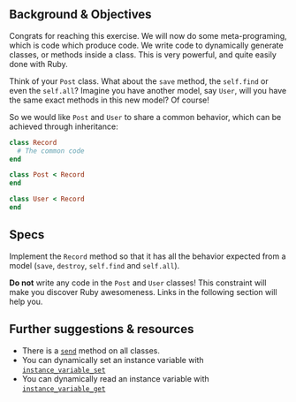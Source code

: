 ## Background & Objectives

Congrats for reaching this exercise. We will now do some meta-programing,
which is code which produce code. We write code to dynamically generate classes,
or methods inside a class. This is very powerful, and quite easily done with Ruby.

Think of your `Post` class. What about the `save` method, the `self.find` or even
the `self.all`? Imagine you have another model, say `User`, will you have the same
exact methods in this new model? Of course!

So we would like `Post` and `User` to share a common behavior, which can be
achieved through inheritance:

```ruby
class Record
  # The common code
end

class Post < Record
end

class User < Record
end
```

## Specs

Implement the `Record` method so that it has all the behavior expected from
a model (`save`, `destroy`, `self.find` and `self.all`).

**Do not** write any code in the `Post` and `User` classes! This constraint
will make you discover Ruby awesomeness. Links in the following section will
help you.

## Further suggestions & resources

- There is a [`send`](http://stackoverflow.com/questions/3337285/what-does-send-do-in-ruby) method on all classes.
- You can dynamically set an instance variable with [`instance_variable_set`](http://ruby-doc.org/core-2.2.0/Object.html#method-i-instance_variable_set)
- You can dynamically read an instance variable with [`instance_variable_get`](http://ruby-doc.org/core-2.2.0/Object.html#method-i-instance_variable_get)
